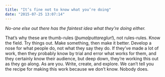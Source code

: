 ```yaml
---
title: "It’s fine not to know what you’re doing"
date: "2015-07-25 13:07:14"
---
```


*No-one else out there has the faintest idea what they’re doing either.*

That’s why these are thumb-rules (*þumalputtareglur!*), not rules-rules.
Know the field. Try things out. Make something, then make it better.
Develop a nose for what people do, not what they say they do. If they’ve
made a lot of work, then they probably know by trial and error what
works for them, and they certainly know their audience, but deep down,
they’re working this out as they go along. As are you. Write, create,
and explore. We can’t tell you the recipe for making this work because
we don’t know. Nobody does.
